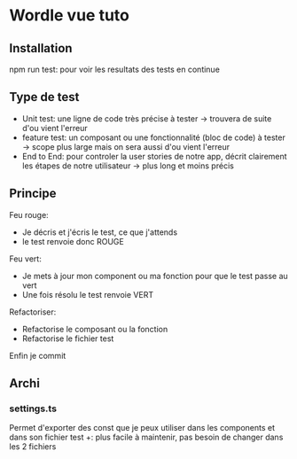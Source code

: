 # Wordle vue tuto

## Installation

npm run test: pour voir les resultats des tests en continue

## Type de test

- Unit test: une ligne de code très précise à tester -> trouvera de suite d'ou vient l'erreur
- feature test: un composant ou une fonctionnalité (bloc de code) à tester -> scope plus large mais on sera aussi d'ou vient l'erreur
- End to End: pour controler la user stories de notre app, décrit clairement les étapes de notre utilisateur -> plus long et moins précis

## Principe

Feu rouge:

- Je décris et j'écris le test, ce que j'attends
- le test renvoie donc ROUGE

Feu vert:

- Je mets à jour mon component ou ma fonction pour que le test passe au vert
- Une fois résolu le test renvoie VERT

Refactoriser:

- Refactorise le composant ou la fonction
- Refactorise le fichier test

Enfin je commit

## Archi

### settings.ts

Permet d'exporter des const que je peux utiliser dans les components et dans son fichier test
+: plus facile à maintenir, pas besoin de changer dans les 2 fichiers
